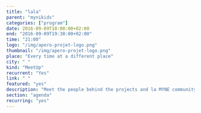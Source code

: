 ```yaml
---
title: "lala"
parent: "mynikids"
categories: ["program"]
date: 2016-09-09T10:00:00+02:00
end: "2016-09-09T19:30:00+02:00"
time: "21:00"
logo: "/img/apero-projet-logo.png"
thumbnail: "/img/apero-projet-logo.png"
place: "Every time at a different place"
city: " "
kind: "MeetUp"
recurrent: "Yes"
link: " "
featured: "yes"
description: "Meet the people behind the projects and la MYNE community every 1st friday of the month usually at 6PM. An opportunity to get together around a drink, share and follow-up on the projects' progress."
section: "agenda"
recurring: "yes"
---
```


